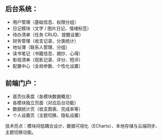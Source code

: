 ## 后台系统：
* 用户管理（基础信息、权限分组）
* 日记模块（文字 / 图片日记、情绪标签）
* 待办清单（任务 CRUD、提醒设置）
* 财务管理（收支记录、分类统计）
* 地址簿（联系人管理、分组）
* 读书笔记（书籍信息、摘抄、心得）
* 影视清单（观影记录、评分、短评）
* 配置中心（全局参数、个性化设置）
## 前端门户：
* 首页仪表盘（各模块数据概览）
* 各模块独立页面（对应后台功能）
* 数据统计页（收支图表、完成率等）
* 个人设置页（主题切换、隐私设置）

技术亮点：模块间低耦合设计、数据可视化（ECharts）、本地存储与云端同步、主题切换功能。
